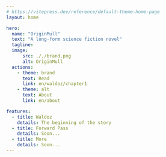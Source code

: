 ```yaml
---
# https://vitepress.dev/reference/default-theme-home-page
layout: home

hero:
  name: "OriginMull"
  text: "A long-form science fiction novel"
  tagline: 
  image:
      src: ././brand.png
      alt: OriginMull 
  actions:
    - theme: brand
      text: Read
      link: en/waldoz/chapter1
    - theme: alt
      text: About
      link: en/about

features:
  - title: Waldoz
    details: The beginning of the story
  - title: Forward Pass
    details: Soon...
  - title: More
    details: Soon...
---
```


